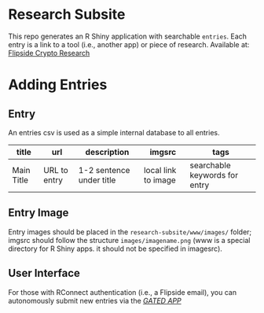 # Research Subsite

This repo generates an R Shiny application with searchable `entries`. Each entry is a link to a tool (i.e., another app) or piece of research. Available at: [Flipside Crypto Research](https://science.flipsidecrypto.xyz/research)

# Adding Entries

## Entry

An entries csv is used as a simple internal database to all entries.

| title      | url          | description              | imgsrc              | tags                          |
|---------------|---------------|---------------|---------------|---------------|
| Main Title | URL to entry | 1-2 sentence under title | local link to image | searchable keywords for entry |

## Entry Image

Entry images should be placed in the `research-subsite/www/images/` folder; imgsrc should follow the structure `images/imagename.png` (www is a special directory for R Shiny apps. it should not be specified in imagesrc).

## User Interface

For those with RConnect authentication (i.e., a Flipside email), you can autonomously submit new entries via the *[GATED APP](https://science.flipsidecrypto.xyz/internal_research_update/)*    

